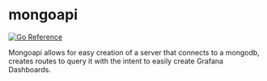 # mongoapi

[![Go Reference](https://pkg.go.dev/badge/github.com/alexland23/mongoAPI.svg)](https://pkg.go.dev/github.com/alexland23/mongoAPI)

Mongoapi allows for easy creation of a server that connects to a mongodb, creates routes to query it with the intent to easily create Grafana Dashboards.